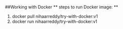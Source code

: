 ##Working with Docker
** steps to run Docker image: **
1) docker pull nihaarreddy/try-with-docker:v1
2) docker run nihaarreddy/try-with-docker:v1
